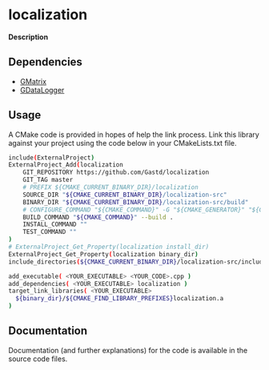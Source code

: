 localization
============

**Description**

Dependencies
------------
<!-- * Only [pthreads](https://en.wikipedia.org/wiki/POSIX_Threads), that is usually installed within any Linux system. -->
* [GMatrix](https://github.com/lara-unb/gMatrix)
* [GDataLogger](https://github.com/lara-unb/gdatalogger)

Usage
-----

A CMake code is provided in hopes of help the link process.
Link this library against your project using the code below in your CMakeLists.txt file.

```bash
include(ExternalProject)
ExternalProject_Add(localization
    GIT_REPOSITORY https://github.com/Gastd/localization
    GIT_TAG master
    # PREFIX ${CMAKE_CURRENT_BINARY_DIR}/localization
    SOURCE_DIR "${CMAKE_CURRENT_BINARY_DIR}/localization-src"
    BINARY_DIR "${CMAKE_CURRENT_BINARY_DIR}/localization-src/build"
    # CONFIGURE_COMMAND "${CMAKE_COMMAND}" -G "${CMAKE_GENERATOR}" "${CMAKE_BINARY_DIR}/localization-src/"
    BUILD_COMMAND "${CMAKE_COMMAND}" --build .
    INSTALL_COMMAND ""
    TEST_COMMAND ""
)
# ExternalProject_Get_Property(localization install_dir)
ExternalProject_Get_Property(localization binary_dir)
include_directories(${CMAKE_CURRENT_BINARY_DIR}/localization-src/include)

add_executable( <YOUR_EXECUTABLE> <YOUR_CODE>.cpp )
add_dependencies( <YOUR_EXECUTABLE> localization )
target_link_libraries( <YOUR_EXECUTABLE>
  ${binary_dir}/${CMAKE_FIND_LIBRARY_PREFIXES}localization.a
)
```

Documentation
-------------

Documentation (and further explanations) for the code is available in the source code files.
